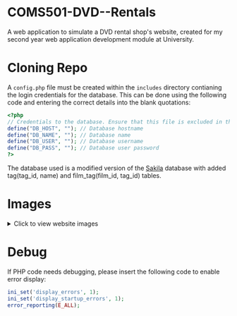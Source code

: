 # COMS501-DVD--Rentals
A web application to simulate a DVD rental shop's website, created for my second year web application development module at University.

# Cloning Repo
A `config.php` file must be created within the `includes` directory contianing the login credentials for the database. This can be done using the following code and entering the correct details into the blank quotations:
```php
<?php
// Credentials to the database. Ensure that this file is excluded in the .gitignore file.
define("DB_HOST", ""); // Database hostname
define("DB_NAME", ""); // Database name
define("DB_USER", ""); // Database username
define("DB_PASS", ""); // Database user password
?>
```
The database used is a modified version of the [Sakila](https://dev.mysql.com/doc/sakila/en/) database with added tag(tag_id, name) and film_tag(film_id, tag_id) tables.

# Images
<details>
<summary>Click to view website images</summary>
  
## Homepage
  
![image](https://github.com/benfinnett/DVDelivery/assets/125909754/19eb810a-e3b5-4211-93a3-b9c2f1b34174)
![image](https://github.com/benfinnett/DVDelivery/assets/125909754/d86154ff-be03-405f-ae9e-04a224078b48)
## Film Categories Page

![image](https://github.com/benfinnett/DVDelivery/assets/125909754/35c80509-5e2e-4528-b665-47659c9b236c)
## Films List Page

![image](https://github.com/benfinnett/DVDelivery/assets/125909754/f7ad1430-d052-4c84-9068-2a42c28772c2)
## Sign In Page

![image](https://github.com/benfinnett/DVDelivery/assets/125909754/d4fb54ed-cc0b-4270-8223-d483fe7d8ca1)
## Staff Manage Page

![image](https://github.com/benfinnett/DVDelivery/assets/125909754/7b0be435-3aac-4771-a84a-7fb746dff2e8)
</details>


# Debug
If PHP code needs debugging, please insert the following code to enable error display:
```php
ini_set('display_errors', 1);
ini_set('display_startup_errors', 1);
error_reporting(E_ALL);
```
